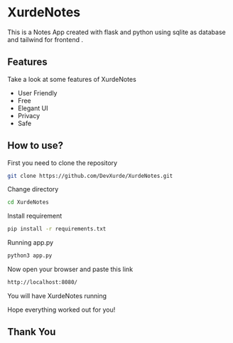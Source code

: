 # XurdeNotes
This is a Notes App created with flask and python using sqlite as database and tailwind for frontend .

## Features
Take a look at some features of XurdeNotes
- User Friendly
- Free
- Elegant UI
- Privacy
- Safe

## How to use?
First you need to clone the repository
```bash
git clone https://github.com/DevXurde/XurdeNotes.git
```
Change directory
```bash
cd XurdeNotes
```
Install requirement
```bash
pip install -r requirements.txt
```
Running app.py
```bash
python3 app.py
```
Now open your browser and paste this link 
```bash
http://localhost:8080/
```
You will have XurdeNotes running

Hope everything worked out for you!

## Thank You

